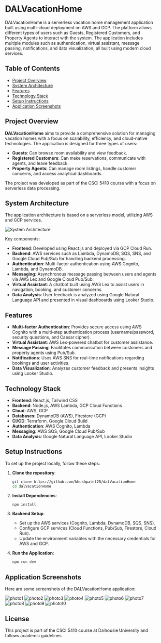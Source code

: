 
# DALVacationHome

DALVacationHome is a serverless vacation home management application built using multi-cloud deployment on AWS and GCP. The platform allows different types of users such as Guests, Registered Customers, and Property Agents to interact with the system. The application includes multiple modules such as authentication, virtual assistant, message passing, notifications, and data visualization, all built using modern cloud services.

## Table of Contents

- [Project Overview](#project-overview)
- [System Architecture](#system-architecture)
- [Features](#features)
- [Technology Stack](#technology-stack)
- [Setup Instructions](#setup-instructions)
- [Application Screenshots](#application-screenshots)

## Project Overview

**DALVacationHome** aims to provide a comprehensive solution for managing vacation homes with a focus on scalability, efficiency, and cloud-native technologies. The application is designed for three types of users:
- **Guests**: Can browse room availability and view feedback.
- **Registered Customers**: Can make reservations, communicate with agents, and leave feedback.
- **Property Agents**: Can manage room listings, handle customer concerns, and access analytical dashboards.

The project was developed as part of the CSCI 5410 course with a focus on serverless data processing.

## System Architecture

The application architecture is based on a serverless model, utilizing AWS and GCP services.

![System Architecture](assets/system_architecture.png)

Key components:
- **Frontend**: Developed using React.js and deployed via GCP Cloud Run.
- **Backend**: AWS services such as Lambda, DynamoDB, SQS, SNS, and Google Cloud Pub/Sub for handling backend processing.
- **Authentication**: Multi-factor authentication using AWS Cognito, Lambda, and DynamoDB.
- **Messaging**: Asynchronous message passing between users and agents via AWS Lex and Google Cloud Pub/Sub.
- **Virtual Assistant**: A chatbot built using AWS Lex to assist users in navigation, booking, and customer concerns.
- **Data Analysis**: User feedback is analyzed using Google Natural Language API and presented in visual dashboards using Looker Studio.

## Features

- **Multi-factor Authentication**: Provides secure access using AWS Cognito with a multi-step authentication process (username/password, security questions, and Caesar cipher).
- **Virtual Assistant**: AWS Lex-powered chatbot for customer assistance.
- **Message Passing**: Facilitates communication between customers and property agents using Pub/Sub.
- **Notifications**: Uses AWS SNS for real-time notifications regarding bookings and user activities.
- **Data Visualization**: Analyzes customer feedback and presents insights using Looker Studio.

## Technology Stack

- **Frontend**: React.js, Tailwind CSS
- **Backend**: Node.js, AWS Lambda, GCP Cloud Functions
- **Cloud**: AWS, GCP
- **Databases**: DynamoDB (AWS), Firestore (GCP)
- **CI/CD**: Terraform, Google Cloud Build
- **Authentication**: AWS Cognito, Lambda
- **Messaging**: AWS SQS, Google Cloud Pub/Sub
- **Data Analysis**: Google Natural Language API, Looker Studio

## Setup Instructions

To set up the project locally, follow these steps:

1. **Clone the repository**:
   ```bash
   git clone https://github.com/khushpatel25/dalVacationHome
   cd dalVacationHome
   ```

2. **Install Dependencies**:
   ```bash
   npm install
   ```

3. **Backend Setup**:
   - Set up the AWS services (Cognito, Lambda, DynamoDB, SQS, SNS).
   - Configure GCP services (Cloud Functions, Pub/Sub, Firestore, Cloud Run).
   - Update the environment variables with the necessary credentials for AWS and GCP.

4. **Run the Application**:
   ```bash
   npm run dev
   ```

## Application Screenshots

Here are some screenshots of the DALVacationHome application:

![photo1](assets/photo1.png)
![photo2](assets/photo2.png)
![photo3](assets/photo3.png)
![photo4](assets/photo4.png)
![photo5](assets/photo5.png)
![photo6](assets/photo6.png)
![photo7](assets/photo7.png)
![photo8](assets/photo8.png)
![photo9](assets/photo9.png)
![photo10](assets/photo10.png)

## License

This project is part of the CSCI 5410 course at Dalhousie University and follows academic guidelines.
